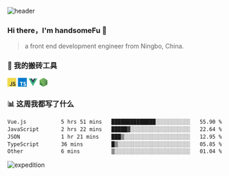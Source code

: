 ![header](https://raw.githubusercontent.com/fzq1998/fzq1998/master/header.png)

### Hi there，I'm handsomeFu 👋

> a front end development engineer from Ningbo, China.

### 🔧 我的搬砖工具
<code><img height="20" src="https://raw.githubusercontent.com/github/explore/80688e429a7d4ef2fca1e82350fe8e3517d3494d/topics/javascript/javascript.png" alt="javascript"></code>
<code><img height="20" src="https://raw.githubusercontent.com/github/explore/80688e429a7d4ef2fca1e82350fe8e3517d3494d/topics/typescript/typescript.png" alt="typescript"></code>
<code><img height="20" src="https://raw.githubusercontent.com/github/explore/80688e429a7d4ef2fca1e82350fe8e3517d3494d/topics/vue/vue.png" alt="vue"></code>
<code><img height="20" src="https://raw.githubusercontent.com/github/explore/80688e429a7d4ef2fca1e82350fe8e3517d3494d/topics/nodejs/nodejs.png" alt="nodejs"></code>



### 📊 这周我都写了什么
<!--START_SECTION:waka-->

```txt
Vue.js           5 hrs 51 mins   ██████████████░░░░░░░░░░░   55.90 %
JavaScript       2 hrs 22 mins   █████▓░░░░░░░░░░░░░░░░░░░   22.64 %
JSON             1 hr 21 mins    ███▒░░░░░░░░░░░░░░░░░░░░░   12.95 %
TypeScript       36 mins         █▒░░░░░░░░░░░░░░░░░░░░░░░   05.85 %
Other            6 mins          ▒░░░░░░░░░░░░░░░░░░░░░░░░   01.04 %
```

<!--END_SECTION:waka-->


![expedition](https://raw.githubusercontent.com/fzq1998/fzq1998/master/expedition.gif)

